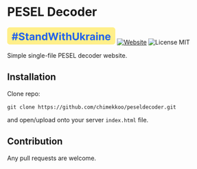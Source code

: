 # PESEL Decoder
[![Stand With Ukraine](https://raw.githubusercontent.com/vshymanskyy/StandWithUkraine/main/badges/StandWithUkraine.svg)](https://stand-with-ukraine.pp.ua)
[![Website](https://img.shields.io/website?down_color=red&down_message=unavailable&up_color=green&up_message=available&url=https%3A%2F%2Fpesel.ga)](https://pesel.ga)
![License MIT](https://img.shields.io/github/license/ChimekKoo/peseldecoder)

Simple single-file PESEL decoder website.

## Installation
Clone repo:
```
git clone https://github.com/chimekkoo/peseldecoder.git
```
and open/upload onto your server `index.html` file.

## Contribution
Any pull requests are welcome.
